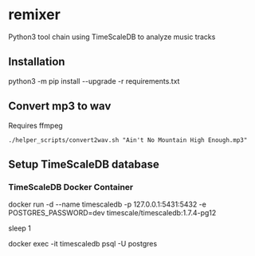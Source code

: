 # remixer
Python3 tool chain using TimeScaleDB to analyze music tracks


## Installation

python3 -m pip install --upgrade -r requirements.txt


## Convert mp3 to wav

Requires ffmpeg

`./helper_scripts/convert2wav.sh "Ain't No Mountain High Enough.mp3"`




## Setup TimeScaleDB database

### TimeScaleDB Docker Container

docker run -d --name timescaledb -p 127.0.0.1:5431:5432 -e POSTGRES_PASSWORD=dev timescale/timescaledb:1.7.4-pg12

sleep 1

docker exec -it timescaledb psql -U postgres
